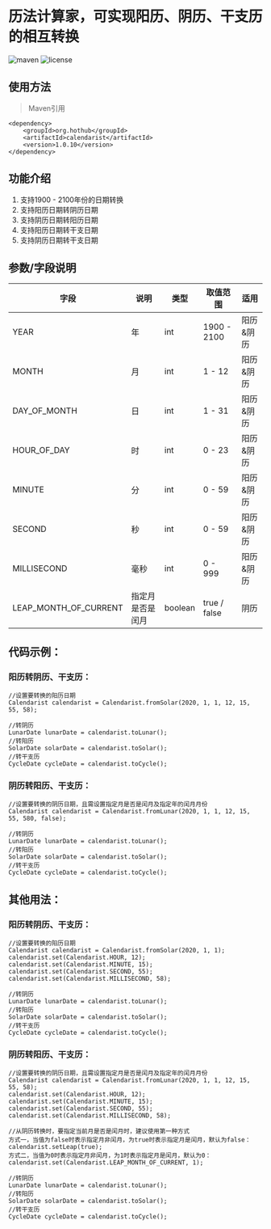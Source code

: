 # 历法计算家，可实现阳历、阴历、干支历的相互转换


![maven](https://img.shields.io/maven-central/v/org.hothub/calendarist.svg)
![license](https://img.shields.io/github/license/opprime/calendarist.svg)


## 使用方法
>Maven引用
```
<dependency>
    <groupId>org.hothub</groupId>
    <artifactId>calendarist</artifactId>
    <version>1.0.10</version>
</dependency>
```

## 功能介绍
1. 支持1900 - 2100年份的日期转换
2. 支持阳历日期转阴历日期
3. 支持阴历日期转阳历日期
4. 支持阳历日期转干支日期
5. 支持阴历日期转干支日期

## 参数/字段说明
| 字段                | 说明           | 类型  | 取值范围 | 适用    |
| --------------------- | ---------------- | ------- | ------------ | --------- |
| YEAR                  | 年              | int     | 1900 - 2100  | 阳历&阴历 |
| MONTH                 | 月              | int     | 1 - 12       | 阳历&阴历 |
| DAY_OF_MONTH          | 日              | int     | 1 - 31       | 阳历&阴历 |
| HOUR_OF_DAY           | 时              | int     | 0 - 23       | 阳历&阴历 |
| MINUTE                | 分              | int     | 0 - 59       | 阳历&阴历 |
| SECOND                | 秒              | int     | 0 - 59       | 阳历&阴历 |
| MILLISECOND           | 毫秒           | int     | 0 - 999      | 阳历&阴历 |
| LEAP_MONTH_OF_CURRENT | 指定月是否是闰月 | boolean | true / false | 阴历    |

## 代码示例：

### 阳历转阴历、干支历：
```
//设置要转换的阳历日期
Calendarist calendarist = Calendarist.fromSolar(2020, 1, 1, 12, 15, 55, 58);

//转阴历
LunarDate lunarDate = calendarist.toLunar();
//转阳历
SolarDate solarDate = calendarist.toSolar();
//转干支历
CycleDate cycleDate = calendarist.toCycle();
```

### 阴历转阳历、干支历：
```
//设置要转换的阴历日期，且需设置指定月是否是闰月及指定年的闰月月份
Calendarist calendarist = Calendarist.fromLunar(2020, 1, 1, 12, 15, 55, 580, false);

//转阴历
LunarDate lunarDate = calendarist.toLunar();
//转阳历
SolarDate solarDate = calendarist.toSolar();
//转干支历
CycleDate cycleDate = calendarist.toCycle();
```

## 其他用法：

### 阳历转阴历、干支历：
```
//设置要转换的阳历日期
Calendarist calendarist = Calendarist.fromSolar(2020, 1, 1);
calendarist.set(Calendarist.HOUR, 12);
calendarist.set(Calendarist.MINUTE, 15);
calendarist.set(Calendarist.SECOND, 55);
calendarist.set(Calendarist.MILLISECOND, 58);

//转阴历
LunarDate lunarDate = calendarist.toLunar();
//转阳历
SolarDate solarDate = calendarist.toSolar();
//转干支历
CycleDate cycleDate = calendarist.toCycle();
```

### 阴历转阳历、干支历：
```
//设置要转换的阴历日期，且需设置指定月是否是闰月及指定年的闰月月份
Calendarist calendarist = Calendarist.fromLunar(2020, 1, 1, 12, 15, 55, 58);
calendarist.set(Calendarist.HOUR, 12);
calendarist.set(Calendarist.MINUTE, 15);
calendarist.set(Calendarist.SECOND, 55);
calendarist.set(Calendarist.MILLISECOND, 58);

//从阴历转换时，要指定当前月是否是闰月时，建议使用第一种方式
方式一，当值为false时表示指定月非闰月，为true时表示指定月是闰月，默认为false：
calendarist.setLeap(true);
方式二，当值为0时表示指定月非闰月，为1时表示指定月是闰月，默认为0：
calendarist.set(Calendarist.LEAP_MONTH_OF_CURRENT, 1);

//转阴历
LunarDate lunarDate = calendarist.toLunar();
//转阳历
SolarDate solarDate = calendarist.toSolar();
//转干支历
CycleDate cycleDate = calendarist.toCycle();
```
